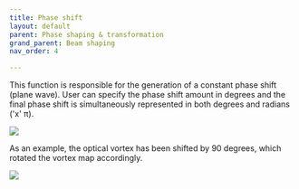 ```yaml
---
title: Phase shift
layout: default
parent: Phase shaping & transformation
grand_parent: Beam shaping
nav_order: 4

---
```


This function is responsible for the generation of a constant phase shift (plane wave). 
User can specify the phase shift amount in degrees and the final phase shift 
is simultaneously represented in both degrees and radians ('x' π). 

![](/lbsa/assets/images/Phase_shift.png)


As an example, the optical vortex has been shifted by 90 degrees, which rotated the vortex map accordingly.

![](/lbsa/assets/images/Phase_shift_vortex.bmp)
 


